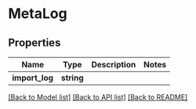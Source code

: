 # MetaLog

## Properties
Name | Type | Description | Notes
------------ | ------------- | ------------- | -------------
**import_log** | **string** |  | 

[[Back to Model list]](../README.md#documentation-for-models) [[Back to API list]](../README.md#documentation-for-api-endpoints) [[Back to README]](../README.md)


